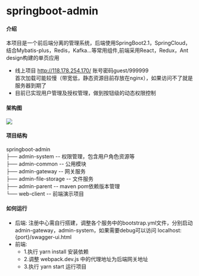 # springboot-admin

#### 介绍

本项目是一个前后端分离的管理系统，后端使用SpringBoot2.1，SpringCloud，结合Mybatis-plus，Redis，Kafka...等常用组件,前端采用React，Redux，Ant design构建的单页应用

* 线上项目 http://118.178.254.170/ 账号密码guest/999999  
    首次加载可能较慢（带宽低，静态资源目前存放在nginx），如果访问不了就是服务器到期了
* 目前已实现用户管理及授权管理，做到按钮级的动态权限控制

#### 架构图

<img src="https://gitee.com/sowho.github.io/springboot-admin/raw/develop/doc/1.png"/>

#### 项目结构

springboot-admin  
├── admin-system  -- 权限管理，包含用户角色资源等   
├── admin-common -- 公用模块  
├── admin-gateway -- 网关服务  
├── admin-file-storage -- 文件服务  
├── admin-parent -- maven pom依赖版本管理  
└── web-client -- 前端演示项目  

#### 如何运行

* 后端:
      注册中心需自行搭建，调整各个服务中的bootstrap.yml文件，分别启动 admin-gateway，admin-system，如果需要debug可以访问 localhost:{port}/swagger-ui.html
* 前端:  
  * 1.执行 yarn install 安装依赖  
  * 2.调整 webpack.dev.js 中的代理地址为后端网关地址
  * 3.执行 yarn start 运行项目